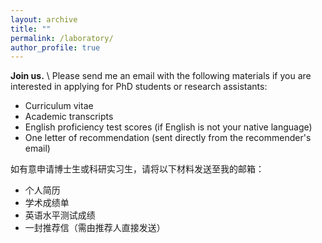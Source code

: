 ```yaml
---
layout: archive
title: ""
permalink: /laboratory/
author_profile: true
---
```


**Join us.** \\
Please send me an email with the following materials if you are interested in applying for PhD students or research assistants:
* Curriculum vitae
* Academic transcripts
* English proficiency test scores (if English is not your native language)
* One letter of recommendation (sent directly from the recommender's email)

如有意申请博士生或科研实习生，请将以下材料发送至我的邮箱：
* 个人简历
* 学术成绩单
* 英语水平测试成绩
* 一封推荐信（需由推荐人直接发送）
